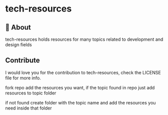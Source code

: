 
# tech-resources


## 🧐 About

tech-resources holds  resources for many topics related to development and design fields

## Contribute

I would love you for the contribution to tech-resources, check the LICENSE file for more info.

fork repo add the resources you want, if the topic found in repo just add resources to topic folder

if not found create folder with the topic name and add the resources you need inside that folder
